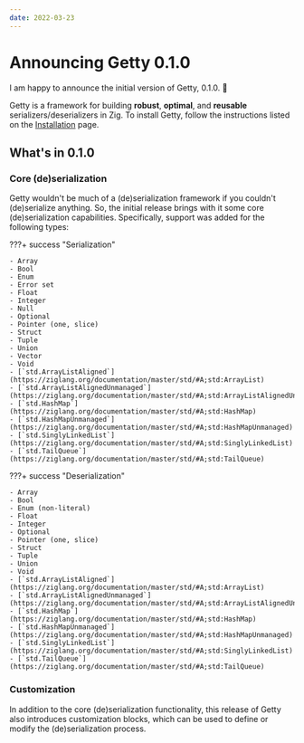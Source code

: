 ```yaml
---
date: 2022-03-23
---
```


# Announcing Getty 0.1.0

<!-- more -->

I am happy to announce the initial version of Getty, 0.1.0. :tada:

Getty is a framework for building __robust__, __optimal__, and __reusable__
serializers/deserializers in Zig. To install Getty, follow the instructions
listed on the [Installation](https://getty.so/user-guide/installation/) page.

## What's in 0.1.0

### Core (de)serialization

Getty wouldn't be much of a (de)serialization framework if you couldn't (de)serialize anything. So, the initial release brings with it some core (de)serialization capabilities. Specifically, support was added for the following types:

???+ success "Serialization"

    - Array
    - Bool
    - Enum
    - Error set
    - Float
    - Integer
    - Null
    - Optional
    - Pointer (one, slice)
    - Struct
    - Tuple
    - Union
    - Vector
    - Void
    - [`std.ArrayListAligned`](https://ziglang.org/documentation/master/std/#A;std:ArrayList)
    - [`std.ArrayListAlignedUnmanaged`](https://ziglang.org/documentation/master/std/#A;std:ArrayListAlignedUnmanaged)
    - [`std.HashMap`](https://ziglang.org/documentation/master/std/#A;std:HashMap)
    - [`std.HashMapUnmanaged`](https://ziglang.org/documentation/master/std/#A;std:HashMapUnmanaged)
    - [`std.SinglyLinkedList`](https://ziglang.org/documentation/master/std/#A;std:SinglyLinkedList)
    - [`std.TailQueue`](https://ziglang.org/documentation/master/std/#A;std:TailQueue)

???+ success "Deserialization"

    - Array
    - Bool
    - Enum (non-literal)
    - Float
    - Integer
    - Optional
    - Pointer (one, slice)
    - Struct
    - Tuple
    - Union
    - Void
    - [`std.ArrayListAligned`](https://ziglang.org/documentation/master/std/#A;std:ArrayList)
    - [`std.ArrayListAlignedUnmanaged`](https://ziglang.org/documentation/master/std/#A;std:ArrayListAlignedUnmanaged)
    - [`std.HashMap`](https://ziglang.org/documentation/master/std/#A;std:HashMap)
    - [`std.HashMapUnmanaged`](https://ziglang.org/documentation/master/std/#A;std:HashMapUnmanaged)
    - [`std.SinglyLinkedList`](https://ziglang.org/documentation/master/std/#A;std:SinglyLinkedList)
    - [`std.TailQueue`](https://ziglang.org/documentation/master/std/#A;std:TailQueue)

### Customization

In addition to the core (de)serialization functionality, this release of Getty
also introduces customization blocks, which can be used to define or modify the
(de)serialization process.
